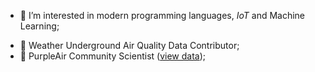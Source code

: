- 👀 I’m interested in modern programming languages, _IoT_ and Machine Learning;
<!-- - :bulb: I’m looking to [collaborate](https://github.com/dirceu-jr/ambient-water-quality) on Air/Water Pollution Detection/Location; -->
- 📡 Weather Underground Air Quality Data Contributor;
- 📡 PurpleAir Community Scientist ([view data](https://map.purpleair.com/1/mAQI/a10/p604800/cC0?select=165563));
